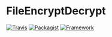 # FileEncryptDecrypt
[![Travis](https://img.shields.io/travis/rust-lang/rust.svg)]()
[![Packagist](https://img.shields.io/badge/Packagist-1.0.0.1-brightgreen.svg)]()
[![Framework](https://img.shields.io/badge/Framework-DotNet2-brightgreen.svg)]()
